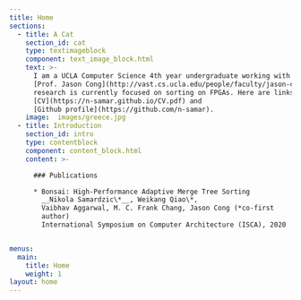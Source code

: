 ```yaml
---
title: Home
sections:
  - title: A Cat
    section_id: cat
    type: textimageblock
    component: text_image_block.html
    text: >-
      I am a UCLA Computer Science 4th year undergraduate working with
      [Prof. Jason Cong](http://vast.cs.ucla.edu/people/faculty/jason-cong). My
      research is currently focused on sorting on FPGAs. Here are links to my
      [CV](https://n-samar.github.io/CV.pdf) and
      [Github profile](https://github.com/n-samar).
    image:  images/greece.jpg
  - title: Introduction
    section_id: intro
    type: contentblock
    component: content_block.html
    content: >-

      ### Publications

      * Bonsai: High-Performance Adaptive Merge Tree Sorting  
        __Nikola Samardzic\*__, Weikang Qiao\*,
        Vaibhav Aggarwal, M. C. Frank Chang, Jason Cong (*co-first
        author)
        International Symposium on Computer Architecture (ISCA), 2020


menus:
  main:
    title: Home
    weight: 1
layout: home
---
```

